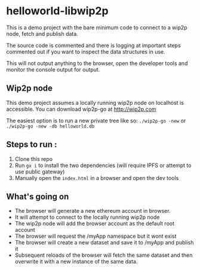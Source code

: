 # helloworld-libwip2p

This is a demo project with the bare minimum code to connect to a wip2p node, fetch and publish data.

The source code is commented and there is logging at important steps commented out if you want to inspect the data structures in use.

This will not output anything to the browser, open the developer tools and monitor the console output for output.

## Wip2p node

This demo project assumes a locally running wip2p node on localhost is accessible. You can download wip2p-go at http://wip2p.com

The easiest option is to run a new private tree like so:
`./wip2p-go -new` or `./wip2p-go -new -db helloworld.db`


## Steps to run :
1. Clone this repo
2. Run `gx i` to install the two dependencies (will require IPFS or attempt to use public gateway)
3. Manually open the `index.html` in a browser and open the dev tools

## What's going on

* The browser will generate a new ethereum account in browser.
* It will attempt to connect to the locally running wip2p node
* The wip2p node will add the browser account as the default root account
* The browser will request the /myApp namespace but it wont exist
* The browser will create a new dataset and save it to /myApp and publish it
* Subsequent reloads of the browser will fetch the same dataset and then overwrite it with a new instance of the same data.
